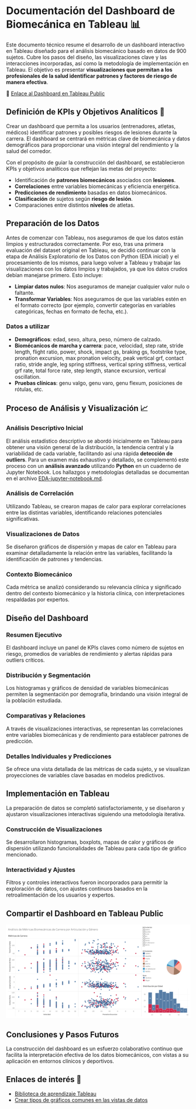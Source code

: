 # Documentación del Dashboard de Biomecánica en Tableau 📊

Este documento técnico resume el desarrollo de un dashboard interactivo en Tableau diseñado para el análisis biomecánico basado en datos de 900 sujetos. Cubre los pasos del diseño, las visualizaciones clave y las interacciones incorporadas, así como la metodología de implementación en Tableau. El objetivo es presentar **visualizaciones que permitan a los profesionales de la salud identificar patrones y factores de riesgo de manera efectiva**.

🔗 [Enlace al Dashboard en Tableau Public](https://public.tableau.com/app/profile/rocio.benitez.garcia/viz/AnlisisdeMtricasBiomecnicasdeCarrera/Dashboard1)

## Definición de KPIs y Objetivos Analíticos 🎯

Crear un dashboard que permita a los usuarios (entrenadores, atletas, médicos) identificar patrones y posibles riesgos de lesiones durante la carrera. El dashboard se centrará en métricas clave de biomecánica y datos demográficos para proporcionar una visión integral del rendimiento y la salud del corredor.

Con el propósito de guiar la construcción del dashboard, se establecieron KPIs y objetivos analíticos que reflejan las metas del proyecto:
- Identificación de **patrones biomecánicos** asociados con **lesiones**.
- **Correlaciones** entre variables biomecánicas y eficiencia energética.
- **Predicciones de rendimiento** basadas en datos biomecánicos.
- **Clasificación** de sujetos según **riesgo de lesión**.
- Comparaciones entre distintos **niveles** de atletas.

## Preparación de los Datos

Antes de comenzar con Tableau, nos aseguramos de que los datos están limpios y estructurados correctamente. Por eso, tras una primera evaluación del dataset original en Tableau, se decidió continuar con la etapa de Análisis Exploratorio de los Datos con Python (EDA inicial) y el procesamiento de los mismos, para luego volver a Tableau y trabajar las visualizaciones con los datos limpios y trabajados, ya que los datos crudos debían manejarse primero. Esto incluye:

- **Limpiar datos nulos**: Nos aseguramos de manejar cualquier valor nulo o faltante.
- **Transformar Variables**: Nos aseguramos de que las variables estén en el formato correcto (por ejemplo, convertir categorías en variables categóricas, fechas en formato de fecha, etc.).


### Datos a utilizar
- **Demográficos**: edad, sexo, altura, peso, número de calzado.
- **Biomécanicos de marcha y carrera**: pace, velocidad, step rate, stride length, flight ratio, power, shock, impact gs, braking gs, footstrike type, pronation excursion, max pronation velocity, peak vertical grf, contact ratio, stride angle, leg spring stiffness, vertical spring stiffness, vertical grf rate, total force rate, step length, stance excursion, vertical oscillation.
- **Pruebas clínicas**: genu valgo, genu varo, genu flexum, posiciones de rótulas, etc.

                                                      
## Proceso de Análisis y Visualización 📈

### Análisis Descriptivo Inicial

El análisis estadístico descriptivo se abordó inicialmente en Tableau para obtener una visión general de la distribución, la tendencia central y la variabilidad de cada variable, facilitando así una rápida **detección de outliers**. Para un examen más exhaustivo y detallado, se complementó este proceso con un **análisis avanzado** utilizando **Python** en un cuaderno de Jupyter Notebook. Los hallazgos y metodologías detalladas se documentan en el archivo [EDA-jupyter-notebook.md](./EDA-jupyter-notebook.md).

### Análisis de Correlación

Utilizando Tableau, se crearon mapas de calor para explorar correlaciones entre las distintas variables, identificando relaciones potenciales significativas.

### Visualizaciones de Datos

Se diseñaron gráficos de dispersión y mapas de calor en Tableau para examinar detalladamente la relación entre las variables, facilitando la identificación de patrones y tendencias.

### Contexto Biomecánico

Cada métrica se analizó considerando su relevancia clínica y significado dentro del contexto biomecánico y la historia clínica, con interpretaciones respaldadas por expertos.

## Diseño del Dashboard

### Resumen Ejecutivo

El dashboard incluye un panel de KPIs claves como número de sujetos en riesgo, promedios de variables de rendimiento y alertas rápidas para outliers críticos.

### Distribución y Segmentación

Los histogramas y gráficos de densidad de variables biomecánicas permiten la segmentación por demografía, brindando una visión integral de la población estudiada.

### Comparativas y Relaciones

A través de visualizaciones interactivas, se representan las correlaciones entre variables biomecánicas y de rendimiento para establecer patrones de predicción.

### Detalles Individuales y Predicciones

Se ofrece una vista detallada de las métricas de cada sujeto, y se visualizan proyecciones de variables clave basadas en modelos predictivos.

## Implementación en Tableau

La preparación de datos se completó satisfactoriamente, y se diseñaron y ajustaron visualizaciones interactivas siguiendo una metodología iterativa.

### Construcción de Visualizaciones

Se desarrollaron histogramas, boxplots, mapas de calor y gráficos de dispersión utilizando funcionalidades de Tableau para cada tipo de gráfico mencionado.

### Interactividad y Ajustes

Filtros y controles interactivos fueron incorporados para permitir la exploración de datos, con ajustes continuos basados en la retroalimentación de los usuarios y expertos.


## Compartir el Dashboard en Tableau Public

![Dashboard Tableau](./img/Dashboard-Tableau.png)

## Conclusiones y Pasos Futuros

La construcción del dashboard es un esfuerzo colaborativo continuo que facilita la interpretación efectiva de los datos biomecánicos, con vistas a su aplicación en entornos clínicos y deportivos.


## Enlaces de interés 🔗

- [Biblioteca de aprendizaje Tableau](https://help.tableau.com/current/guides/get-started-tutorial/es-es/get-started-tutorial-next.htm)
- [Crear tipos de gráficos comunes en las vistas de datos](https://help.tableau.com/current/pro/desktop/es-es/dataview_examples.htm)